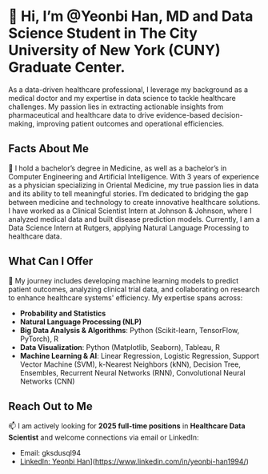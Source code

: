 # 👋  Hi, I’m @Yeonbi Han, MD and Data Science Student in The City University of New York (CUNY) Graduate Center.
As a data-driven healthcare professional, I leverage my background as a medical doctor and my expertise in data science  to tackle healthcare challenges. My passion lies in extracting actionable insights from pharmaceutical and healthcare 
data to drive evidence-based decision-making, improving patient outcomes and operational efficiencies.

## Facts About Me
👀 I hold a bachelor’s degree in Medicine, as well as a bachelor’s in Computer Engineering and Artificial Intelligence. With 3 years of experience as a physician specializing in Oriental Medicine, my true passion lies in data and its ability to tell meaningful stories. I’m dedicated to bridging the gap between medicine and technology to create innovative healthcare solutions. I have worked as a Clinical Scientist Intern at Johnson & Johnson, where I analyzed medical data and built disease prediction models. Currently, I am a Data Science Intern at Rutgers, applying Natural Language Processing to healthcare data.

## What Can I Offer
🌱 My journey includes developing machine learning models to predict patient outcomes, analyzing clinical trial data, and collaborating on research to enhance healthcare systems' efficiency. My expertise spans across:

- **Probability and Statistics**
- **Natural Language Processing (NLP)**
- **Big Data Analysis & Algorithms**: Python (Scikit-learn, TensorFlow, PyTorch), R
- **Data Visualization**: Python (Matplotlib, Seaborn), Tableau, R
- **Machine Learning & AI**: Linear Regression, Logistic Regression, Support Vector Machine (SVM), k-Nearest Neighbors (kNN), Decision Tree, Ensembles, Recurrent Neural Networks (RNN), Convolutional Neural Networks (CNN)

## Reach Out to Me
📫 I am actively looking for **2025 full-time positions** in **Healthcare Data Scientist** and welcome connections via email or LinkedIn:

- Email: gksdusql94
- [LinkedIn: Yeonbi Han](https://www.linkedin.com)](https://www.linkedin.com/in/yeonbi-han1994/)
